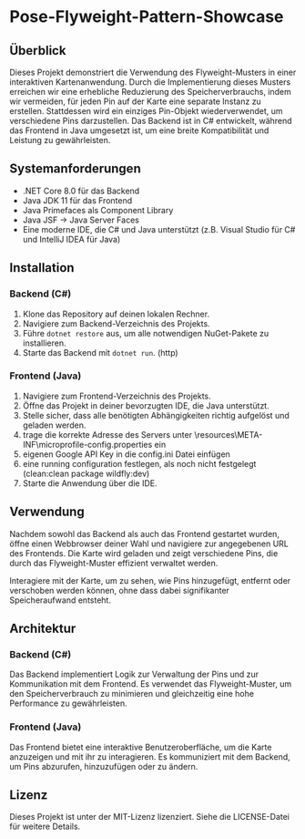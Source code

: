 # Pose-Flyweight-Pattern-Showcase

## Überblick

Dieses Projekt demonstriert die Verwendung des Flyweight-Musters in einer interaktiven Kartenanwendung. Durch die Implementierung dieses Musters erreichen wir eine erhebliche Reduzierung des Speicherverbrauchs, indem wir vermeiden, für jeden Pin auf der Karte eine separate Instanz zu erstellen. Stattdessen wird ein einziges Pin-Objekt wiederverwendet, um verschiedene Pins darzustellen. Das Backend ist in C# entwickelt, während das Frontend in Java umgesetzt ist, um eine breite Kompatibilität und Leistung zu gewährleisten.

## Systemanforderungen

- .NET Core 8.0 für das Backend
- Java JDK 11 für das Frontend
- Java Primefaces als Component Library
- Java JSF -> Java Server Faces
- Eine moderne IDE, die C# und Java unterstützt (z.B. Visual Studio für C# und IntelliJ IDEA für Java)

## Installation

### Backend (C#)

1. Klone das Repository auf deinen lokalen Rechner.
2. Navigiere zum Backend-Verzeichnis des Projekts.
3. Führe `dotnet restore` aus, um alle notwendigen NuGet-Pakete zu installieren.
4. Starte das Backend mit `dotnet run`. (http)

### Frontend (Java)

1. Navigiere zum Frontend-Verzeichnis des Projekts.
2. Öffne das Projekt in deiner bevorzugten IDE, die Java unterstützt.
3. Stelle sicher, dass alle benötigten Abhängigkeiten richtig aufgelöst und geladen werden.
4. trage die korrekte Adresse des Servers unter \resources\META-INF\microprofile-config.properties ein
5. eigenen Google API Key in die config.ini Datei einfügen 
6. eine running configuration festlegen, als noch nicht festgelegt (clean:clean package wildfly:dev)
7. Starte die Anwendung über die IDE.

## Verwendung

Nachdem sowohl das Backend als auch das Frontend gestartet wurden, öffne einen Webbrowser deiner Wahl und navigiere zur angegebenen URL des Frontends. Die Karte wird geladen und zeigt verschiedene Pins, die durch das Flyweight-Muster effizient verwaltet werden.

Interagiere mit der Karte, um zu sehen, wie Pins hinzugefügt, entfernt oder verschoben werden können, ohne dass dabei signifikanter Speicheraufwand entsteht.

## Architektur

### Backend (C#)

Das Backend implementiert Logik zur Verwaltung der Pins und zur Kommunikation mit dem Frontend. Es verwendet das Flyweight-Muster, um den Speicherverbrauch zu minimieren und gleichzeitig eine hohe Performance zu gewährleisten.

### Frontend (Java)

Das Frontend bietet eine interaktive Benutzeroberfläche, um die Karte anzuzeigen und mit ihr zu interagieren. Es kommuniziert mit dem Backend, um Pins abzurufen, hinzuzufügen oder zu ändern.

## Lizenz

Dieses Projekt ist unter der MIT-Lizenz lizenziert. Siehe die LICENSE-Datei für weitere Details.
